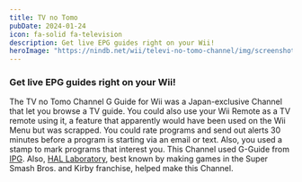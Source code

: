 ```yaml
---
title: TV no Tomo
pubDate: 2024-01-24
icon: fa-solid fa-television
description: Get live EPG guides right on your Wii!
heroImage: "https://nindb.net/wii/televi-no-tomo-channel/img/screenshot.png"
---
```

### Get live EPG guides right on your Wii!

The TV no Tomo Channel G Guide for Wii was a Japan-exclusive Channel that let you browse a TV
      guide. You could also use your Wii Remote as a TV remote using it, a feature that apparently would have been used
      on the Wii Menu but was scrapped. You could rate programs and send out alerts 30 minutes before a program is
      starting via an email or text. Also, you used a stamp to mark programs that interest you. This Channel used
      G-Guide from <a href="https://www.ipg.co.jp">IPG</a>. Also, <a href="http://www.hallab.co.jp/eng/">HAL
        Laboratory</a>, best known by making games in the Super Smash Bros. and Kirby franchise, helped make this
      Channel.